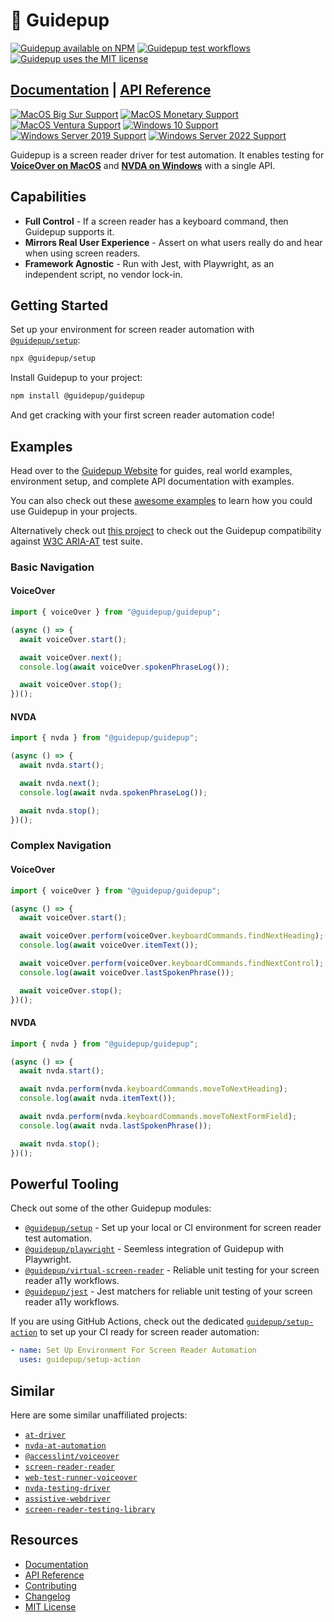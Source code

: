 # 🦮 Guidepup

<a href="https://www.npmjs.com/package/@guidepup/guidepup"><img alt="Guidepup available on NPM" src="https://img.shields.io/npm/v/@guidepup/guidepup" /></a>
<a href="https://github.com/guidepup/guidepup/actions/workflows/test.yml"><img alt="Guidepup test workflows" src="https://github.com/guidepup/guidepup/workflows/Test/badge.svg" /></a>
<a href="https://github.com/guidepup/guidepup/blob/main/LICENSE"><img alt="Guidepup uses the MIT license" src="https://img.shields.io/github/license/guidepup/guidepup" /></a>

## [Documentation](https://guidepup.dev) | [API Reference](https://www.guidepup.dev/docs/api/class-guidepup)

[![MacOS Big Sur Support](https://img.shields.io/badge/macos-Big_Sur-blue.svg?logo=apple)](https://apps.apple.com/id/app/macos-big-sur/id1526878132)
[![MacOS Monetary Support](https://img.shields.io/badge/macos-Monetary-blue.svg?logo=apple)](https://apps.apple.com/us/app/macos-monterey/id1576738294)
[![MacOS Ventura Support](https://img.shields.io/badge/macos-Ventura-blue.svg?logo=apple)](https://apps.apple.com/us/app/macos-ventura/id1638787999)
[![Windows 10 Support](https://img.shields.io/badge/windows-10-blue.svg?logo=windows10)](https://www.microsoft.com/en-gb/software-download/windows10ISO)
[![Windows Server 2019 Support](https://img.shields.io/badge/windows_server-2019-blue.svg?logo=windows)](https://www.microsoft.com/en-us/evalcenter/evaluate-windows-server-2019)
[![Windows Server 2022 Support](https://img.shields.io/badge/windows_server-2022-blue.svg?logo=windows)](https://www.microsoft.com/en-us/evalcenter/evaluate-windows-server-2022)

Guidepup is a screen reader driver for test automation. It enables testing for <a href="https://www.guidepup.dev/docs/api/class-voiceover"><b>VoiceOver on MacOS</b></a> and <a href="https://www.guidepup.dev/docs/api/class-nvda"><b>NVDA on Windows</b></a> with a single API.

## Capabilities

- **Full Control** - If a screen reader has a keyboard command, then Guidepup supports it.
- **Mirrors Real User Experience** - Assert on what users really do and hear when using screen readers.
- **Framework Agnostic** - Run with Jest, with Playwright, as an independent script, no vendor lock-in.

## Getting Started

Set up your environment for screen reader automation with [`@guidepup/setup`](https://github.com/guidepup/setup):

```bash
npx @guidepup/setup
```

Install Guidepup to your project:

```bash
npm install @guidepup/guidepup
```

And get cracking with your first screen reader automation code!

## Examples

Head over to the [Guidepup Website](https://www.guidepup.dev/) for guides, real world examples, environment setup, and complete API documentation with examples.

You can also check out these [awesome examples](https://github.com/guidepup/guidepup/tree/main/examples) to learn how you could use Guidepup in your projects.

Alternatively check out [this project](https://github.com/guidepup/aria-at-tests) to check out the Guidepup compatibility against [W3C ARIA-AT](https://github.com/w3c/aria-at) test suite.

### Basic Navigation

#### VoiceOver

```ts
import { voiceOver } from "@guidepup/guidepup";

(async () => {
  await voiceOver.start();

  await voiceOver.next();
  console.log(await voiceOver.spokenPhraseLog());

  await voiceOver.stop();
})();
```

#### NVDA

```ts
import { nvda } from "@guidepup/guidepup";

(async () => {
  await nvda.start();

  await nvda.next();
  console.log(await nvda.spokenPhraseLog());

  await nvda.stop();
})();
```

### Complex Navigation

#### VoiceOver

```ts
import { voiceOver } from "@guidepup/guidepup";

(async () => {
  await voiceOver.start();

  await voiceOver.perform(voiceOver.keyboardCommands.findNextHeading);
  console.log(await voiceOver.itemText());

  await voiceOver.perform(voiceOver.keyboardCommands.findNextControl);
  console.log(await voiceOver.lastSpokenPhrase());

  await voiceOver.stop();
})();
```

#### NVDA

```ts
import { nvda } from "@guidepup/guidepup";

(async () => {
  await nvda.start();

  await nvda.perform(nvda.keyboardCommands.moveToNextHeading);
  console.log(await nvda.itemText());

  await nvda.perform(nvda.keyboardCommands.moveToNextFormField);
  console.log(await nvda.lastSpokenPhrase());

  await nvda.stop();
})();
```

## Powerful Tooling

Check out some of the other Guidepup modules:

- [`@guidepup/setup`](https://github.com/guidepup/setup/) - Set up your local or CI environment for screen reader test automation.
- [`@guidepup/playwright`](https://github.com/guidepup/guidepup-playwright/) - Seemless integration of Guidepup with Playwright.
- [`@guidepup/virtual-screen-reader`](https://github.com/guidepup/virtual-screen-reader/) - Reliable unit testing for your screen reader a11y workflows.
- [`@guidepup/jest`](https://github.com/guidepup/jest/) - Jest matchers for reliable unit testing of your screen reader a11y workflows.

If you are using GitHub Actions, check out the dedicated [`guidepup/setup-action`](https://github.com/marketplace/actions/guidepup-setup) to set up your CI ready for screen reader automation:

```yaml
- name: Set Up Environment For Screen Reader Automation
  uses: guidepup/setup-action
```

## Similar

Here are some similar unaffiliated projects:

- [`at-driver`](https://github.com/w3c/at-driver)
- [`nvda-at-automation`](https://github.com/Prime-Access-Consulting/nvda-at-automation)
- [`@accesslint/voiceover`](https://github.com/AccessLint/screenreaders)
- [`screen-reader-reader`](https://github.com/phenomnomnominal/screen-reader-reader)
- [`web-test-runner-voiceover`](https://github.com/coryrylan/web-test-runner-voiceover)
- [`nvda-testing-driver`](https://github.com/kastwey/nvda-testing-driver)
- [`assistive-webdriver`](https://github.com/AmadeusITGroup/Assistive-Webdriver)
- [`screen-reader-testing-library`](https://github.com/eps1lon/screen-reader-testing-library)

## Resources

- [Documentation](https://www.guidepup.dev/docs/intro)
- [API Reference](https://www.guidepup.dev/docs/api/class-guidepup)
- [Contributing](.github/CONTRIBUTING.md)
- [Changelog](https://github.com/guidepup/guidepup/releases)
- [MIT License](https://github.com/guidepup/guidepup/blob/main/LICENSE)

